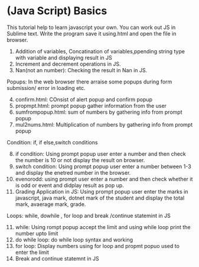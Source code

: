 # (Java Script) Basics  
This tutorial help to learn javascript your own. You can work out JS in Sublime text. Write the program save it using.html and open the file in browser. 

1. Addition of variables, Concatination of variables,ppending string type with variable  and displaying result in JS
2. Increment and decrement operations in JS.
3. Nan(not an number): Checking the result in Nan in JS.

Popups: In the web browser there arraise some popups during form submission/ error in loading etc.

4. confirm.html: COnsist of alert popup and confirm popup
5. propmpt.html: prompt popup gather information from the user
6. sumfrompopup.html: sum of numbers by gathering info from prompt popup
7. mul2nums.html: Multiplication of numbers by gathering info from prompt popup

Condition: if, if else,switch conditions

8. if condition: Using prompt popup user enter a number and then check the number is 10 or not display the result on browser.
9. switch condition: Using prompt popup user enter a number between 1-3 and display the enetred number in the browser.
10. evenorodd: using prompt user enter a number and then check whether it is odd or event and didplay result as pop up.
11. Grading Application in JS: Using prompt popup user enter the marks in javascript, java mark, dotnet mark of the student and display the total mark, avaerage mark, grade.

Loops: while, dowhile , for loop and break /continue statemint in JS

11. while: Using rompt popup accept the limit and using while loop print the number upto limit
12. do while loop: do while loop syntax and working
13. for loop: Display numbers using for loop and propmt popuo used to enter the limit
14. Break and continue statemnt in JS


